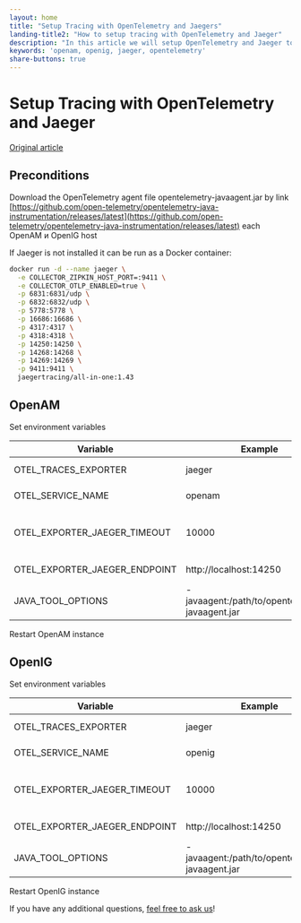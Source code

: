 ```yaml
---
layout: home
title: "Setup Tracing with OpenTelemetry and Jaegers"
landing-title2: "How to setup tracing with OpenTelemetry and Jaeger"
description: "In this article we will setup OpenTelemetry and Jaeger to monitor OpenAM and OpenIG applications"
keywords: 'openam, openig, jaeger, opentelemetry'
share-buttons: true
---
```


# Setup Tracing with OpenTelemetry and Jaeger

[Original article](https://github.com/OpenIdentityPlatform/OpenAM/wiki/Setup-Tracing-with--OpenTelemetry-and-Jaeger)

## Preconditions
Download the OpenTelemetry agent file opentelemetry-javaagent.jar by link [https://github.com/open-telemetry/opentelemetry-java-instrumentation/releases/latest](https://github.com/open-telemetry/opentelemetry-java-instrumentation/releases/latest) each OpenAM и OpenIG host

If Jaeger is not installed it can be run as a Docker container:

```bash
docker run -d --name jaeger \
  -e COLLECTOR_ZIPKIN_HOST_PORT=:9411 \
  -e COLLECTOR_OTLP_ENABLED=true \
  -p 6831:6831/udp \
  -p 6832:6832/udp \
  -p 5778:5778 \
  -p 16686:16686 \
  -p 4317:4317 \
  -p 4318:4318 \
  -p 14250:14250 \
  -p 14268:14268 \
  -p 14269:14269 \
  -p 9411:9411 \
  jaegertracing/all-in-one:1.43
```
## OpenAM
Set environment variables

Variable | Example | Description
-- | -- | --
OTEL_TRACES_EXPORTER | jaeger | An exporter of traces
OTEL_SERVICE_NAME |openam | Service name for monitoring
OTEL_EXPORTER_JAEGER_TIMEOUT | 10000 | Jaeger connection timeout in milliseconds
OTEL_EXPORTER_JAEGER_ENDPOINT | http://localhost:14250 | gRPC Jaeger URL endpoint
JAVA_TOOL_OPTIONS | -javaagent:/path/to/opentelemetry-javaagent.jar | Path to OpenTelemetry Java agent

Restart OpenAM instance

## OpenIG
Set environment variables

Variable | Example | Description
-- | -- | --
OTEL_TRACES_EXPORTER | jaeger | An exporter of traces
OTEL_SERVICE_NAME | openig | Service name for monitoring
OTEL_EXPORTER_JAEGER_TIMEOUT | 10000 | Jaeger connection timeout in milliseconds
OTEL_EXPORTER_JAEGER_ENDPOINT | http://localhost:14250 | gRPC Jaeger URL endpoint
JAVA_TOOL_OPTIONS | -javaagent:/path/to/opentelemetry-javaagent.jar | Path to OpenTelemetry Java agent

Restart OpenIG instance

If you have any additional questions, [feel free to ask us](https://github.com/OpenIdentityPlatform/OpenAM/discussions)!